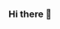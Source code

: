 ### Hi there 👋

<!--
[![Gmail](https://img.shields.io/badge/-GMAIL-D14836?style=for-the-badge&logo=gmail&logoColor=white)](mailto:danizaragoza133@gmail.com)
-->
